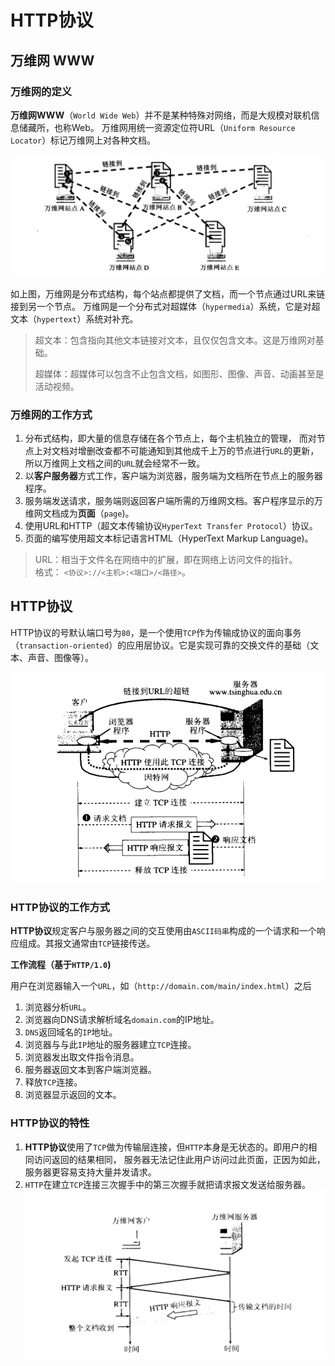 # HTTP协议

## 万维网 WWW
### 万维网的定义
**万维网WWW**（`World Wide Web`）并不是某种特殊对网络，而是大规模对联机信息储藏所，也称Web。
万维网用统一资源定位符URL（`Uniform Resource Locator`）标记万维网上对各种文档。

![万维网的拓扑结构](www-topology.png)

如上图，万维网是分布式结构，每个站点都提供了文档，而一个节点通过URL来链接到另一个节点。
万维网是一个分布式对超媒体（`hypermedia`）系统，它是对超文本（`hypertext`）系统对补充。
> 超文本：包含指向其他文本链接对文本，且仅仅包含文本。这是万维网对基础。
>
> 超媒体：超媒体可以包含不止包含文档，如图形、图像、声音、动画甚至是活动视频。

### 万维网的工作方式
1. 分布式结构，即大量的信息存储在各个节点上，每个主机独立的管理，
而对节点上对文档对增删改查都不可能通知到其他成千上万的节点进行`URL`的更新，所以万维网上文档之间的`URL`就会经常不一致。
2. 以**客户服务器**方式工作，客户端为浏览器，服务端为文档所在节点上的服务器程序。
3. 服务端发送请求，服务端则返回客户端所需的万维网文档。客户程序显示的万维网文档成为**页面**（`page`)。
4. 使用URL和HTTP（超文本传输协议`HyperText Transfer Protocol`）协议。
5. 页面的编写使用超文本标记语言HTML（HyperText Markup Language)。

> URL：相当于文件名在网络中的扩展，即在网络上访问文件的指针。<br>
>格式： `<协议>://<主机>:<端口>/<路径>`。


## HTTP协议
HTTP协议的号默认端口号为`80`，是一个使用`TCP`作为传输成协议的面向事务（`transaction-oriented`）的应用层协议。它是实现可靠的交换文件的基础（文本、声音、图像等）。

 ![URL请求响应流程](http-working-flow.png)

### HTTP协议的工作方式
**HTTP协议**规定客户与服务器之间的交互使用由`ASCII码串`构成的一个请求和一个响应组成。其报文通常由`TCP`链接传送。

**工作流程（基于`HTTP/1.0`)**

用户在浏览器输入一个`URL`，如（` http://domain.com/main/index.html `）之后
1. 浏览器分析`URL`。
2. 浏览器向DNS请求解析域名`domain.com`的IP地址。
3. `DNS`返回域名的`IP`地址。
4. 浏览器与与此`IP`地址的服务器建立`TCP`连接。
5. 浏览器发出取文件指令消息。
6. 服务器返回文本到客户端浏览器。
7. 释放`TCP`连接。
8. 浏览器显示返回的文本。

### HTTP协议的特性
1. **HTTP协议**使用了`TCP`做为传输层连接，但`HTTP`本身是无状态的。即用户的相同访问返回的结果相同，
服务器无法记住此用户访问过此页面，正因为如此，服务器更容易支持大量并发请求。
2. `HTTP`在建立`TCP`连接三次握手中的第三次握手就把请求报文发送给服务器。
![HTTP的响应时间](http-timing.png)


